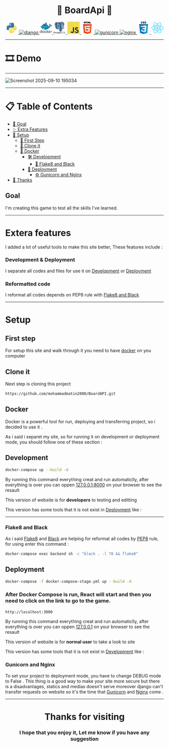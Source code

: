 <div align="center">
  <h1>🎲 BoardApi 🎲</h1>
</div>
<p align="center">
<a href="https://www.python.org" target="_blank"> <img src="https://raw.githubusercontent.com/devicons/devicon/master/icons/python/python-original.svg" alt="python" width="40" height="40"/> </a>
<a href="https://www.djangoproject.com/" target="_blank" rel="noreferrer"> <img src="https://cdn.worldvectorlogo.com/logos/django.svg" alt="django" width="40" height="40"/> </a>
<a href="https://www.docker.com/" target="_blank" rel="noreferrer"> <img src="https://raw.githubusercontent.com/devicons/devicon/master/icons/docker/docker-original-wordmark.svg" alt="docker" width="40" height="40"/> </a>
<a href="https://www.postgresql.org" target="_blank" rel="noreferrer"> <img src="https://raw.githubusercontent.com/devicons/devicon/master/icons/postgresql/postgresql-original-wordmark.svg" alt="postgresql" width="40" height="40"/> </a>
<a href="https://developer.mozilla.org/en-US/docs/Web/JavaScript" target="_blank" rel="noreferrer"> <img src="https://raw.githubusercontent.com/devicons/devicon/master/icons/javascript/javascript-original.svg" alt="javascript" width="40" height="40"/> </a>
<a href="https://www.w3.org/html/" target="_blank" rel="noreferrer"> <img src="https://raw.githubusercontent.com/devicons/devicon/master/icons/html5/html5-original-wordmark.svg" alt="html5" width="40" height="40"/> </a>
<a href="https://www.gunicorn.org" target="_blank" rel="noreferrer"> <img src="https://www.vectorlogo.zone/logos/gunicorn/gunicorn-icon.svg" alt="gunicorn" width="40" height="40"/> </a>
<a href="https://www.nginx.com" target="_blank" rel="noreferrer"> <img src="https://www.vectorlogo.zone/logos/nginx/nginx-icon.svg" alt="nginx" width="40" height="40"/> </a>
<a href="https://www.w3schools.com/css/" target="_blank" rel="noreferrer"> <img src="https://raw.githubusercontent.com/devicons/devicon/master/icons/css3/css3-original-wordmark.svg" alt="css3" width="40" height="40"/> </a>
<img src="https://raw.githubusercontent.com/devicons/devicon/master/icons/react/react-original.svg" alt="react" width="40" height="40"/>
<hr>
  
<h1>🎞️ Demo</h1>
<hr>
<img width="1908" height="917" alt="Screenshot 2025-09-10 195034" src="https://github.com/user-attachments/assets/c5739b9e-fffe-40b7-a3d2-2b21cfc58fbc" />

<hr>
  
# 📋 Table of Contents
- [🎯 Goal](#-goal)
- [✨ Extra Features](#-extra-features)
- [🚀 Setup](#-setup)
  - [🔹 First Step](#-first-step)
  - [🔹 Clone it](#-clone-it)
  - [🐳 Docker](#-docker)
    - [🛠 Development](#-development)
      - [🎨 Flake8 and Black](#-flake8-and-black)
    - [🚢 Deployment](#-deployment)
      - [⚙ Gunicorn and Nginx](#-gunicorn-and-nginx)
- [🙏 Thanks](#-thanks-for-visiting)

## Goal
I'm creating this game to test all the skills I've learned.

<hr>

# Extera features
I added a lot of useful tools to make this site better, These features include :

### Development & Deployment
I separate all codes and files for use it on [Development](#development) or [Deployment](#deployment)


### Reformatted code
I reformat all codes depends on PEP8 rule with [Flake8 and Black](#flake8-and-black)

<hr>

# Setup

## First step
For setup this site and walk through it you need to have <a href='https://www.docker.com/'>docker</a> on you computer

## Clone it
Next step is cloning this project
```bash
https://github.com/mohammadmatin2000/BoardAPI.git
```

## Docker
Docker is a powerful tool for run, deploying and transferring project, so i decided to use it .

As i said i separet my site, so for running it on development or deployment mode, you should follow one of these section :

## Development
```bash
docker-compose up --build -d
```
By running this command everything creat and run automaticlly, after everything is over you can oppen <a href='127.0.0.1:8000'>127.0.0.1:8000</a> on your browser to see the resault

This version of website is for <b>developers</b> to testing and editting

This version has some tools that it is not exist in [Deployment](#deployment) like :


<hr>

### Flake8 and Black
As i said <a href='https://pypi.org/project/flake8-django/'>Flake8</a> and <a href='https://pypi.org/project/black/'>Black</a> are helping for reformat all codes by <a href='https://peps.python.org/pep-0008/'>PEP8</a> rule, for using enter this command :
```bash
docker-compose exec backend sh -c "black . -l 78 && flake8"
```


## Deployment
```bash
docker-compose -f docker-compose-stage.yml up --build -d
```
<h3>After Docker Compose is run, React will start and then you need to click on the link to go to the game.</h3>

```bash
http://localhost:3000
```
By running this command everything creat and run automaticlly, after everything is over you can oppen <a href='127.0.0.1:8000'>127.0.0.1</a> on your browser to see the resault

This version of website is for <b>normal user</b> to take a look to site

This version has some tools that it is not exist in [Development](#development) like :
### Gunicorn and Nginx
To set your project to deployment mode, you have to change DEBUG mode to False . This thing is a good way to make your site more secure but there is a disadvantages, statics and medias doesn't serve moreover django can't transfer requests on website so it's the time that <a href='https://gunicorn.org/'>Gunicorn</a> and <a href='https://nginx.org/en/'>Nginx</a> come .
<hr>

<div align="center">
<h1 align="center">Thanks for visiting</h1>
<h3 align="center">I hope that you enjoy it, Let me know if you have any suggestion</h3>
</div>
